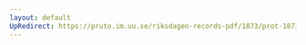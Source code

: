 ```yaml
---
layout: default
UpRedirect: https://pruto.im.uu.se/riksdagen-records-pdf/1873/prot-1873--fk--506/prot-1873--fk--506_002.pdf
---
```

